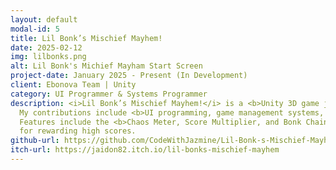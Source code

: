 ```yaml
---
layout: default
modal-id: 5
title: Lil Bonk’s Mischief Mayhem!
date: 2025-02-12
img: lilbonks.png
alt: Lil Bonk's Michief Mayham Start Screen
project-date: January 2025 - Present (In Development)
client: Ebonova Team | Unity
category: UI Programmer & Systems Programmer
description: <i>Lil Bonk’s Mischief Mayhem!</i> is a <b>Unity 3D game jam project</b> currently in development.
  My contributions include <b>UI programming, game management systems, and score mechanics</b>.
  Features include the <b>Chaos Meter, Score Multiplier, and Bonk Chain Reaction mechanics</b> 
  for rewarding high scores.
github-url: https://github.com/CodeWithJazmine/Lil-Bonk-s-Mischief-Mayhem
itch-url: https://jaidon82.itch.io/lil-bonks-mischief-mayhem
---
```

